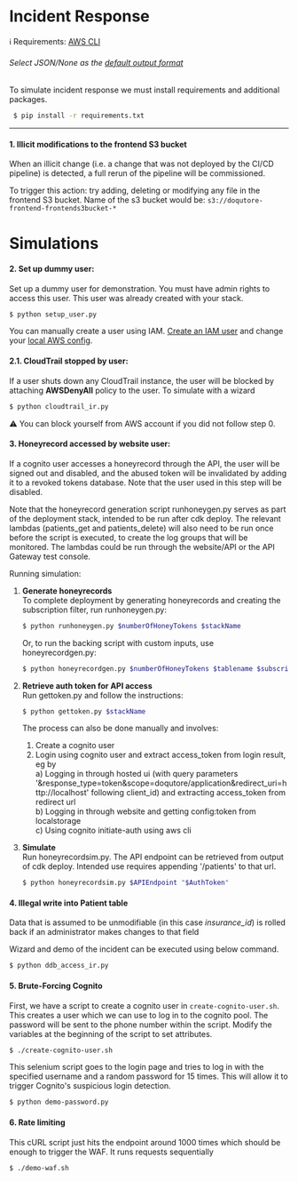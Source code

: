 # Incident Response

:information_source:
Requirements: [AWS CLI](https://docs.aws.amazon.com/cli/latest/userguide/install-cliv2.html "Install AWS CLI")
<br/> 
###### Select JSON/None as the [default output format](https://docs.aws.amazon.com/cli/latest/userguide/cli-chap-configure.html "Configuring the AWS CLI")

To simulate incident response we must install requirements and additional packages.
<br/>
```bash
 $ pip install -r requirements.txt
 ```

----
#### 1. Illicit modifications to the frontend S3 bucket
When an illicit change (i.e. a change that was not deployed by the CI/CD pipeline) is detected, a full rerun of the pipeline will be commissioned.

To trigger this action: try adding, deleting or modifying any file in the frontend S3 bucket. Name of the s3 bucket would be: `s3://doqutore-frontend-frontends3bucket-*`



# Simulations
#### 2. Set up dummy user: 
Set up a dummy user for demonstration. You must have admin rights to access this user. This user was already created with your stack. 
```bash
$ python setup_user.py
 ```
 You can manually create a user using IAM. [Create an IAM user](https://docs.aws.amazon.com/IAM/latest/UserGuide/id_users_create.html "Create AWS IAM user guide") and change your [local AWS config](https://docs.aws.amazon.com/cli/latest/userguide/cli-chap-configure.html "Configuring the AWS CLI"). 


#### 2.1. CloudTrail stopped by user: 
If a user shuts down any CloudTrail instance, the user will be blocked by attaching <b>AWSDenyAll</b> policy to the user.
To simulate with a wizard
```bash
$ python cloudtrail_ir.py
 ```
:warning: You can block yourself from AWS account if you did not follow step 0. 


#### 3. Honeyrecord accessed by website user:
If a cognito user accesses a honeyrecord through the API, the user will be signed out and disabled, and the abused token will be invalidated by adding it to a revoked tokens database. Note that the user used in this step will be disabled.

Note that the honeyrecord generation script runhoneygen.py serves as part of the deployment stack, intended to be run after cdk deploy. The relevant lambdas (patients_get and patients_delete) will also need to be run once before the script is executed, to create the log groups that will be monitored. The lambdas could be run through the website/API or the API Gateway test console.

Running simulation:
1. <b>Generate honeyrecords</b>  
To complete deployment by generating honeyrecords and creating the subscription filter, run runhoneygen.py:
    ```bash
    $ python runhoneygen.py $numberOfHoneyTokens $stackName
    ```
    Or, to run the backing script with custom inputs, use honeyrecordgen.py:
    ```bash
    $ python honeyrecordgen.py $numberOfHoneyTokens $tablename $subscriptionFilterdestinationArn $sourceLogGroupName $sourceLogGroupName2 ...
    ```
    
2. <b>Retrieve auth token for API access</b>  
Run gettoken.py and follow the instructions:
    ```bash
    $ python gettoken.py $stackName
    ```
    The process can also be done manually and involves:  
    1. Create a cognito user
    2. Login using cognito user and extract access_token from login result, eg by  
    a) Logging in through hosted ui (with query parameters '&response_type=token&scope=doqutore/application&redirect_uri=http://localhost' following client_id) and extracting access_token from redirect url  
    b) Logging in through website and getting config:token from localstorage  
    c) Using cognito initiate-auth using aws cli
 
 3. <b>Simulate</b>  
Run honeyrecordsim.py.
The API endpoint can be retrieved from output of cdk deploy.
Intended use requires appending '/patients' to that url.
    ```bash
    $ python honeyrecordsim.py $APIEndpoint "$AuthToken"
    ```


#### 4. Illegal write into Patient table
Data that is assumed to be unmodifiable (in this case _insurance_id_) is rolled back if an administrator makes changes to that field

Wizard and demo of the incident can be executed using below command.
```bash
$ python ddb_access_ir.py
```

#### 5. Brute-Forcing Cognito
First, we have a script to create a cognito user in `create-cognito-user.sh`. This creates a user which we can use to log in to the cognito pool. The password will be sent to the phone
number within the script. Modify the variables at the beginning of the script to set attributes.

```sh
$ ./create-cognito-user.sh
```

This selenium script goes to the login page and tries to log in with the specified username and a random password for 15 times. This will allow it to trigger Cognito's suspicious login
detection.

```sh
$ python demo-password.py
```


#### 6. Rate limiting
This cURL script just hits the endpoint around 1000 times which should be enough to trigger the WAF. It runs requests sequentially
```sh
$ ./demo-waf.sh
```
